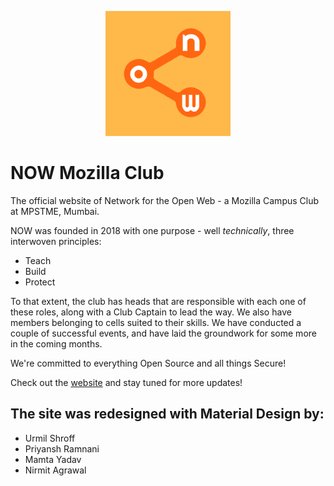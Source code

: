 <p align="center"><img src="./img/now-square.png" alt="NOW"/></p>

# NOW Mozilla Club
The official website of Network for the Open Web - a Mozilla Campus Club at MPSTME, Mumbai.

NOW was founded in 2018 with one purpose - well *technically*, three interwoven principles:
- Teach
- Build
- Protect

To that extent, the club has heads that are responsible with each one of these roles, along with a Club Captain to lead the way. We also have members belonging to cells suited to their skills.
We have conducted a couple of successful events, and have laid the groundwork for some more in the coming months.

We're committed to everything Open Source and all things Secure!

Check out the [website](http://nowmozilla.club) and stay tuned for more updates!

## The site was redesigned with Material Design by:
- Urmil Shroff
- Priyansh Ramnani
- Mamta Yadav
- Nirmit Agrawal

